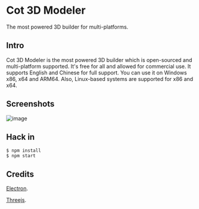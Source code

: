 ﻿# Cot 3D Modeler
The most powered 3D builder for multi-platforms.
## Intro
Cot 3D Modeler is the most powered 3D builder which is open-sourced and multi-platform supported. It's free for all and allowed for commercial use. It supports English and Chinese for full support. You can use it on Windows x86, x64 and ARM64. Also, Linux-based systems are supported for x86 and x64.
## Screenshots
![image](https://raw.fastgit.org/zjx2007/C3D_Cot-3D/master/Screenshot1.png)
## Hack in
```
$ npm install  
$ npm start
```
## Credits
[Electron](https://github.com/electron/electron "Electron").

[Threejs](https://github.com/mrdoob/three.js "Threejs").
